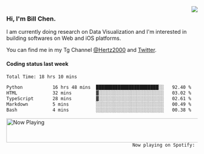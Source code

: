 <img  align="right" src="https://github-readme-stats.vercel.app/api?username=BillChen2k&show_icons=false&count_private=true&hide_title=true">

### Hi, I'm Bill Chen.

I am currently doing research on Data Visualization and I'm interested in building softwares on Web and iOS platforms.

You can find me in my Tg Channel [@Hertz2000](https://t.me/Hertz2000) and [Twitter](https://twitter.com/billchen2k).

#### Coding status last week

<!--START_SECTION:waka-->

```txt
Total Time: 18 hrs 10 mins

Python           16 hrs 48 mins  ███████████████████████░░   92.40 %
HTML             32 mins         ▓░░░░░░░░░░░░░░░░░░░░░░░░   03.02 %
TypeScript       28 mins         ▓░░░░░░░░░░░░░░░░░░░░░░░░   02.61 %
Markdown         5 mins          ░░░░░░░░░░░░░░░░░░░░░░░░░   00.49 %
Bash             4 mins          ░░░░░░░░░░░░░░░░░░░░░░░░░   00.38 %
```

<!--END_SECTION:waka-->


<div>
<a href="https://spotify-now-playing.billchen2k.vercel.app/now-playing?open">
   <img align="right" src="https://spotify-now-playing.billchen2k.vercel.app/now-playing" width="540" height="64" alt="Now Playing">
</a>
</div>

<div>
<p align="right"><code>Now playing on Spotify: </code></p>
</div>

<!--
**BillChen2K/BillChen2K** is a ✨ _special_ ✨ repository because its `README.md` (this file) appears on your GitHub profile.

Here are some ideas to get you started:

- 🔭 I’m currently working on ...
- 🌱 I’m currently learning ...
- 👯 I’m looking to collaborate on ...
- 🤔 I’m looking for help with ...
- 💬 Ask me about ...
- 📫 How to reach me: ...
- 😄 Pronouns: ...
- ⚡ Fun fact: ...
-->
